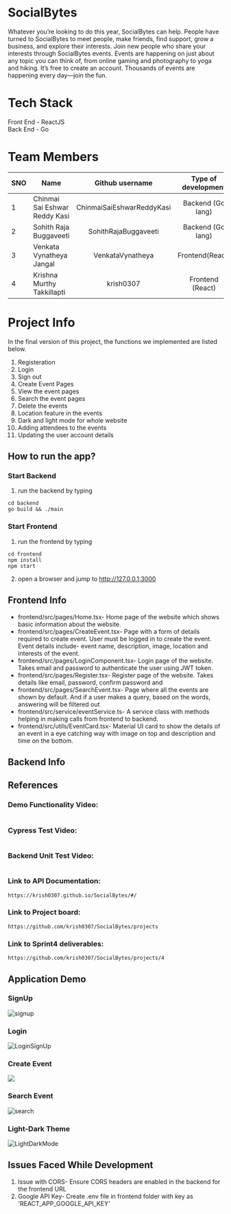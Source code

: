 # SocialBytes
Whatever you’re looking to do this year, SocialBytes can help. People have turned to SocialBytes to meet people, make friends, find support, grow a business, and explore their interests. Join new people who share your interests through SocialBytes events. Events are happening on just about any topic you can think of, from online gaming and photography to yoga and hiking. It’s free to create an account. Thousands of events are happening every day—join the fun.

# Tech Stack
Front End - ReactJS
<br> Back End - Go

# Team Members
SNO | Name                          | Github username| Type of development|
--- | -------------                 |:-------------: | :------------------:
1   | Chinmai Sai Eshwar Reddy Kasi   | ChinmaiSaiEshwarReddyKasi       | Backend (Go lang)  |
2   | Sohith Raja Buggaveeti                   | SohithRajaBuggaveeti    | Backend (Go lang)    |
3   | Venkata Vynatheya Jangal                  | VenkataVynatheya         | Frontend(React)    |
4   | Krishna Murthy Takkillapti               | krish0307 | Frontend (React)

# Project Info

In the final version of this project, the functions we implemented are listed below.
1. Registeration
2. Login 
3. Sign out
4. Create Event Pages
5. View the event pages
6. Search the event pages
7. Delete the events
8. Location feature in the events
9. Dark and light mode for whole website
10. Adding attendees to the events
11. Updating the user account details

## How to run the app?

### Start Backend

1. run the backend by typing
```
cd backend
go build && ./main
```
### Start Frontend
1. run the frontend by typing
```
cd frontend
npm install
npm start
```
2. open a browser and jump to http://127.0.0.1:3000

## Frontend Info
* frontend/src/pages/Home.tsx- Home page of the website which shows basic information about the website.
* frontend/src/pages/CreateEvent.tsx- Page with a form of details required to create event. User must be logged in to create the event. Event details include- event name, description, image, location and interests of the event.
* frontend/src/pages/LoginComponent.tsx- Login page of the website. Takes email and password to authenticate the user using JWT token.
* frontend/src/pages/Register.tsx- Register page of the website. Takes details like email, password, confirm password and 
* frontend/src/pages/SearchEvent.tsx- Page where all the events are shown by default. And if a user makes a query, based on the words, answering will be filtered out
* frontend/src/service/eventService.ts- A service class with methods helping in making calls from frontend to backend. 
* frontend/src/utils/EventCard.tsx- Material UI card to show the details of an event in a eye catching way with image on top and description and time on the bottom. 

## Backend Info


## References

### Demo Functionality Video:
```

```

### Cypress Test Video:
```

```

### Backend Unit Test Video:
```

```

### Link to API Documentation:
```
https://krish0307.github.io/SocialBytes/#/
```

### Link to Project board:
```
https://github.com/krish0307/SocialBytes/projects
```

### Link to Sprint4 deliverables:
```
https://github.com/krish0307/SocialBytes/projects/4
```

## Application Demo
### SignUp
![signup](https://user-images.githubusercontent.com/17436125/164298219-d1a5e6bf-0a84-4f42-bb3c-055bf15cc968.gif)

### Login
![LoginSignUp](https://user-images.githubusercontent.com/17436125/164298305-3341d787-c4f9-42ee-8a2e-fda290a9bd08.gif)


### Create Event
![](gifs/createEvent.gif)

### Search Event
![search](https://user-images.githubusercontent.com/17436125/163258645-f659a877-87dd-423d-8afe-f54f3e9f306f.gif)

### Light-Dark Theme
![LightDarkMode](https://user-images.githubusercontent.com/17436125/164293199-b71dab89-4b70-4f98-97d6-eef7b558cc3b.gif)

## Issues Faced While Development
1. Issue with CORS- Ensure CORS headers are enabled in the backend for the frontend URL
2. Google API Key- Create .env file in frontend folder with key as 'REACT_APP_GOOGLE_API_KEY'
